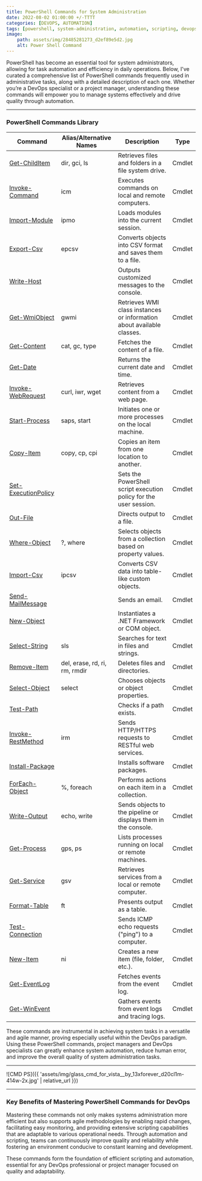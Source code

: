```yaml
---
title: PowerShell Commands for System Administration
date: 2022-08-02 01:00:00 +/-TTTT
categories: [DEVOPS, AUTOMATION]
tags: [powershell, system-administration, automation, scripting, devops, cmdlet, commands-library, system-tasks, agile-methodologies, project-management, system-efficiency, quality-assurance, continuous-improvement, productivity-tools, windows-management]
image:
    path: assets/img/28485281273_d2ef89e5d2.jpg
    alt: Power Shell Command
---
```


PowerShell has become an essential tool for system administrators, allowing for task automation and efficiency in daily operations. Below, I've curated a comprehensive list of PowerShell commands frequently used in administrative tasks, along with a detailed description of each one. Whether you’re a DevOps specialist or a project manager, understanding these commands will empower you to manage systems effectively and drive quality through automation.

---

### PowerShell Commands Library

| Command               | Alias/Alternative Names         | Description                                                                                                                   | Type    |
|-----------------------|---------------------------------|-------------------------------------------------------------------------------------------------------------------------------|---------|
| [Get-ChildItem](https://www.pdq.com/powershell/get-childitem/) | dir, gci, ls             | Retrieves files and folders in a file system drive.                                                                            | Cmdlet  |
| [Invoke-Command](https://www.pdq.com/powershell/invoke-command/) | icm                       | Executes commands on local and remote computers.                                                                               | Cmdlet  |
| [Import-Module](https://www.pdq.com/powershell/import-module/) | ipmo                      | Loads modules into the current session.                                                                                        | Cmdlet  |
| [Export-Csv](https://www.pdq.com/powershell/export-csv/) | epcsv                     | Converts objects into CSV format and saves them to a file.                                                                     | Cmdlet  |
| [Write-Host](https://www.pdq.com/powershell/write-host/) |                             | Outputs customized messages to the console.                                                                                    | Cmdlet  |
| [Get-WmiObject](https://www.pdq.com/powershell/get-wmiobject/) | gwmi                      | Retrieves WMI class instances or information about available classes.                                                          | Cmdlet  |
| [Get-Content](https://www.pdq.com/powershell/get-content/) | cat, gc, type             | Fetches the content of a file.                                                                                                 | Cmdlet  |
| [Get-Date](https://www.pdq.com/powershell/get-date/) |                             | Returns the current date and time.                                                                                             | Cmdlet  |
| [Invoke-WebRequest](https://www.pdq.com/powershell/invoke-webrequest/) | curl, iwr, wget          | Retrieves content from a web page.                                                                                             | Cmdlet  |
| [Start-Process](https://www.pdq.com/powershell/start-process/) | saps, start               | Initiates one or more processes on the local machine.                                                                          | Cmdlet  |
| [Copy-Item](https://www.pdq.com/powershell/copy-item/) | copy, cp, cpi             | Copies an item from one location to another.                                                                                   | Cmdlet  |
| [Set-ExecutionPolicy](https://www.pdq.com/powershell/set-executionpolicy/) |                             | Sets the PowerShell script execution policy for the user session.                                                              | Cmdlet  |
| [Out-File](https://www.pdq.com/powershell/out-file/) |                             | Directs output to a file.                                                                                                      | Cmdlet  |
| [Where-Object](https://www.pdq.com/powershell/where-object/) | ?, where                  | Selects objects from a collection based on property values.                                                                    | Cmdlet  |
| [Import-Csv](https://www.pdq.com/powershell/import-csv/) | ipcsv                     | Converts CSV data into table-like custom objects.                                                                              | Cmdlet  |
| [Send-MailMessage](https://www.pdq.com/powershell/send-mailmessage/) |                             | Sends an email.                                                                                                               | Cmdlet  |
| [New-Object](https://www.pdq.com/powershell/new-object/) |                             | Instantiates a .NET Framework or COM object.                                                                                   | Cmdlet  |
| [Select-String](https://www.pdq.com/powershell/select-string/) | sls                       | Searches for text in files and strings.                                                                                        | Cmdlet  |
| [Remove-Item](https://www.pdq.com/powershell/remove-item/) | del, erase, rd, ri, rm, rmdir | Deletes files and directories.                                                                                                 | Cmdlet  |
| [Select-Object](https://www.pdq.com/powershell/select-object/) | select                    | Chooses objects or object properties.                                                                                          | Cmdlet  |
| [Test-Path](https://www.pdq.com/powershell/test-path/) |                             | Checks if a path exists.                                                                                                       | Cmdlet  |
| [Invoke-RestMethod](https://www.pdq.com/powershell/invoke-restmethod/) | irm                       | Sends HTTP/HTTPS requests to RESTful web services.                                                                             | Cmdlet  |
| [Install-Package](https://www.pdq.com/powershell/install-package/) |                             | Installs software packages.                                                                                                    | Cmdlet  |
| [ForEach-Object](https://www.pdq.com/powershell/foreach-object/) | %, foreach                | Performs actions on each item in a collection.                                                                                 | Cmdlet  |
| [Write-Output](https://www.pdq.com/powershell/write-output/) | echo, write               | Sends objects to the pipeline or displays them in the console.                                                                 | Cmdlet  |
| [Get-Process](https://www.pdq.com/powershell/get-process/) | gps, ps                   | Lists processes running on local or remote machines.                                                                           | Cmdlet  |
| [Get-Service](https://www.pdq.com/powershell/get-service/) | gsv                       | Retrieves services from a local or remote computer.                                                                            | Cmdlet  |
| [Format-Table](https://www.pdq.com/powershell/format-table/) | ft                        | Presents output as a table.                                                                                                    | Cmdlet  |
| [Test-Connection](https://www.pdq.com/powershell/test-connection/) |                             | Sends ICMP echo requests ("ping") to a computer.                                                                               | Cmdlet  |
| [New-Item](https://www.pdq.com/powershell/new-item/) | ni                        | Creates a new item (file, folder, etc.).                                                                                       | Cmdlet  |
| [Get-EventLog](https://www.pdq.com/powershell/get-eventlog/) |                             | Fetches events from the event log.                                                                                             | Cmdlet  |
| [Get-WinEvent](https://www.pdq.com/powershell/get-winevent/) |                             | Gathers events from event logs and tracing logs.                                                                               | Cmdlet  |

These commands are instrumental in achieving system tasks in a versatile and agile manner, proving especially useful within the DevOps paradigm. Using these PowerShell commands, project managers and DevOps specialists can greatly enhance system automation, reduce human error, and improve the overall quality of system administration tasks.

---
![CMD PS]({{ 'assets/img/glass_cmd_for_vista__by_13xforever_d20cl1m-414w-2x.jpg' | relative_url }})

---

### Key Benefits of Mastering PowerShell Commands for DevOps

Mastering these commands not only makes systems administration more efficient but also supports agile methodologies by enabling rapid changes, facilitating easy monitoring, and providing extensive scripting capabilities that are adaptable to various operational needs. Through automation and scripting, teams can continuously improve quality and reliability while fostering an environment conducive to constant learning and development.

These commands form the foundation of efficient scripting and automation, essential for any DevOps professional or project manager focused on quality and adaptability.
